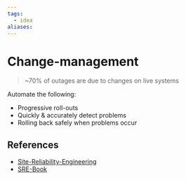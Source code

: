 ```yaml
---
tags:
  - idea
aliases:
---
```


# Change-management

> ~70% of outages are due to changes on live systems

Automate the following:

- Progressive roll-outs
- Quickly & accurately detect problems
- Rolling back safely when problems occur

## References

- [Site-Reliability-Engineering](Site-Reliability-Engineering.md)
- [SRE-Book](SRE-Book.md)
